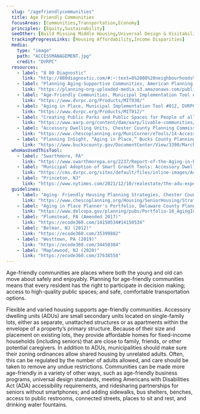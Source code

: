```yaml
---
  slug: "/agefriendlycommunities"
  title: Age Friendly Communities 
  focusAreas: [Communities,Transportation,Economy]
  principles: [Equity,Sustainability]
  seeOther: [Build Missing Middle Housing,Universal Design & Visitability,infill ordinances]
  trackingProgressLinks: [Housing Affordability,Income Disparities]
  media: 
    type: "image"
    path: "ACCESSMANAGEMENT.jpg"
    credit: "DVRPC"
  resources: 
    - label: "8 80 Diagnostic"
      link: "http://880diagnostic.com/#:~:text=8%2080%20neighbourhoods%20are%20ones,built%20environment%20are%20inherently%20inclusive"
    - label: "Planning Aging-Supportive Communities, American Planning Association (APA)"
      link: "https://planning-org-uploaded-media.s3.amazonaws.com/publication/online/PAS-Report-579.pdf"
    - label: "Age-Friendly Communities, Municipal Implementation Tool #030, DVRPC"
      link: "https://www.dvrpc.org/Products/MIT030/"
    - label: "Aging in Place, Municipal Implementation Tool #012, DVRPC"
      link: "https://www.dvrpc.org/Products/MIT012/"
    - label: "Creating Public Parks and Public Spaces for People of all Ages, AARP"
      link: "https://www.aarp.org/content/dam/aarp/livable-communities/livable-documents/documents-2018/Parks%20Guide-LR-091018-singles.pdf"
    - label: "Accessory Dwelling Units, Chester County Planning Commission"
      link: "https://www.chescoplanning.org/MuniCorner/eTools/14-AccessoryUnits.cfm"
    - label: "Planning InSight, “Aging in Place,” Bucks County Planning Commission"
      link: "https://www.buckscounty.gov/DocumentCenter/View/3390/March-2021-Planning-InSight-Issue-20"
  whoHasUsedThisTool: 
    - label: "Swarthmore, PA"
      link: "https://www.swarthmorepa.org/2237/Report-of-the-Aging-in-Place-Task-Force"
    - label: "Municipal Adoption of Smart Growth Tools: Accessory Dwelling Units,  DVRPC (2020)"
      link: "https://cms.dvrpc.org/sites/default/files/inline-images/AccessoryDwelling.pdf"
    - label: "Princeton, NJ"
      link: "https://www.nytimes.com/2021/12/10/realestate/the-adu-experiment.html"
  guidelines: 
    - label: "Aging- Friendly Housing Planning Strategies, Chester County Planning Commission, PA"
      link: "https://www.chescoplanning.org/Housing/SeniorHousing/Strategies.cfm"
    - label: "Aging in Place Planner's Portfolio, Delaware County Planning Department, PA (2018)"
      link: "https://www.delcopa.gov/planning/pubs/Portfolio-16_AgingInPlace.pdf"
    - label: "Plumstead, PA (Amended 2017)"
      link: "https://ecode360.com/14150534#14150534"
    - label: "Belmar, NJ (2012)"
      link: "https://ecode360.com/35399882"
    - label: "Westtown, PA (2019)"
      link: "https://ecode360.com/34450384"
    - label: "Maplewood, NJ (2020)"
      link: "https://ecode360.com/37638558"
---
```


Age-friendly communities are places where both the young and old can move about safely and enjoyably. Planning for age-friendly communities means that every resident has the right to participate in decision making; access to high-quality public spaces; and safe, comfortable transportation options.

Flexible and varied housing supports age-friendly communities. Accessory dwelling units (ADUs) are small secondary units located on single-family lots, either as separate, unattached structures or as apartments within the envelope of a property’s primary structure. Because of their size and placement on existing lots, they provide affordable homes for fixed-income households (including seniors) that are close to family, friends, or other potential caregivers. In addition to ADUs, municipalities should make sure their zoning ordinances allow shared housing by unrelated adults. Often, this can be regulated by the number of adults allowed, and care should be taken to remove any undue restrictions. Communities can be made more age-friendly in a variety of other ways, such as age-friendly business programs, universal design standards, meeting Americans with Disabilities Act (ADA) accessibility requirements, and ridesharing partnerships for seniors without smartphones; and adding sidewalks, bus shelters, benches, access to public restrooms, connected streets, places to sit and rest, and drinking water fountains.
